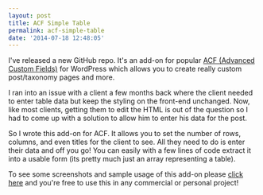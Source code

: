 ```yaml
---
layout: post
title: ACF Simple Table
permalink: acf-simple-table
date: '2014-07-18 12:48:05'
---
```


I've released a new GitHub repo. It's an add-on for popular [ACF (Advanced Custom Fields)](http://www.advancedcustomfields.com/) for WordPress which allows you to create really custom post/taxonomy pages and more.

I ran into an issue with a client a few months back where the client needed to enter table data but keep the styling on the front-end unchanged. Now, like most clients, getting them to edit the HTML is out of the question so I had to come up with a solution to allow him to enter his data for the post.

So I wrote this add-on for ACF. It allows you to set the number of rows, columns, and even titles for the client to see. All they need to do is enter their data and off you go! You can easily with a few lines of code extract it into a usable form (its pretty much just an array representing a table).

To see some screenshots and sample usage of this add-on please [click here](https://github.com/gnikyt/acf-simple_table) and you're free to use this in any commercial or personal project!
